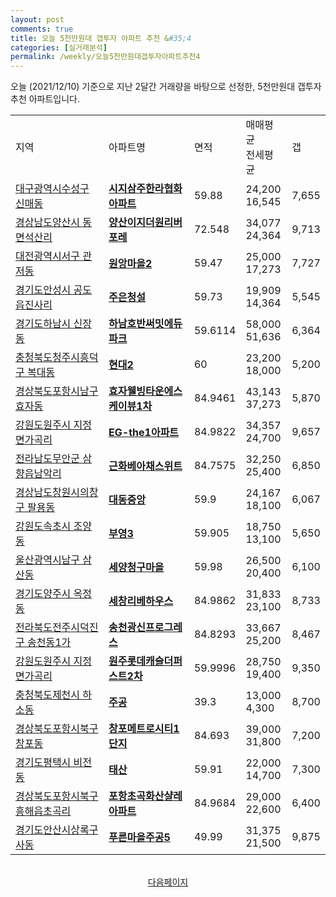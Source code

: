 ```yaml
---
layout: post
comments: true
title: 오늘 5천만원대 갭투자 아파트 추천 &#35;4
categories: [실거래분석]
permalink: /weekly/오늘5천만원대갭투자아파트추천4
---
```


오늘 (2021/12/10) 기준으로 지난 2달간 거래량을 바탕으로 선정한,
5천만원대 갭투자 추천 아파트입니다.

<table class="sortable">
  <tr>
    <td>지역</td>
    <td>아파트명</td>
    <td>면적</td>
    <td>매매평균<br>전세평균</td>
    <td>갭</td>
  </tr>

  <tr class="item">
    <td><a href="/apt/대구광역시수성구신매동">대구광역시수성구 신매동</a></td>
    <td style="font-weight: bold;"><a href="/apt/대구광역시수성구신매동시지삼주한라협화아파트">시지삼주한라협화아파트</a></td>
    <td>59.88</td>
    <td>24,200<br>16,545</td>
    <td>7,655</td>
  </tr>

  <tr class="item">
    <td><a href="/apt/경상남도양산시동면석산리">경상남도양산시 동면석산리</a></td>
    <td style="font-weight: bold;"><a href="/apt/경상남도양산시동면석산리양산이지더원리버포레">양산이지더원리버포레</a></td>
    <td>72.548</td>
    <td>34,077<br>24,364</td>
    <td>9,713</td>
  </tr>

  <tr class="item">
    <td><a href="/apt/대전광역시서구관저동">대전광역시서구 관저동</a></td>
    <td style="font-weight: bold;"><a href="/apt/대전광역시서구관저동원앙마을2">원앙마을2</a></td>
    <td>59.47</td>
    <td>25,000<br>17,273</td>
    <td>7,727</td>
  </tr>

  <tr class="item">
    <td><a href="/apt/경기도안성시공도읍진사리">경기도안성시 공도읍진사리</a></td>
    <td style="font-weight: bold;"><a href="/apt/경기도안성시공도읍진사리주은청설">주은청설</a></td>
    <td>59.73</td>
    <td>19,909<br>14,364</td>
    <td>5,545</td>
  </tr>

  <tr class="item">
    <td><a href="/apt/경기도하남시신장동">경기도하남시 신장동</a></td>
    <td style="font-weight: bold;"><a href="/apt/경기도하남시신장동하남호반써밋에듀파크">하남호반써밋에듀파크</a></td>
    <td>59.6114</td>
    <td>58,000<br>51,636</td>
    <td>6,364</td>
  </tr>

  <tr class="item">
    <td><a href="/apt/충청북도청주시흥덕구복대동">충청북도청주시흥덕구 복대동</a></td>
    <td style="font-weight: bold;"><a href="/apt/충청북도청주시흥덕구복대동현대2">현대2</a></td>
    <td>60</td>
    <td>23,200<br>18,000</td>
    <td>5,200</td>
  </tr>

  <tr class="item">
    <td><a href="/apt/경상북도포항시남구효자동">경상북도포항시남구 효자동</a></td>
    <td style="font-weight: bold;"><a href="/apt/경상북도포항시남구효자동효자웰빙타운에스케이뷰1차">효자웰빙타운에스케이뷰1차</a></td>
    <td>84.9461</td>
    <td>43,143<br>37,273</td>
    <td>5,870</td>
  </tr>

  <tr class="item">
    <td><a href="/apt/강원도원주시지정면가곡리">강원도원주시 지정면가곡리</a></td>
    <td style="font-weight: bold;"><a href="/apt/강원도원주시지정면가곡리EG-the1아파트">EG-the1아파트</a></td>
    <td>84.9822</td>
    <td>34,357<br>24,700</td>
    <td>9,657</td>
  </tr>

  <tr class="item">
    <td><a href="/apt/전라남도무안군삼향읍남악리">전라남도무안군 삼향읍남악리</a></td>
    <td style="font-weight: bold;"><a href="/apt/전라남도무안군삼향읍남악리근화베아채스위트">근화베아채스위트</a></td>
    <td>84.7575</td>
    <td>32,250<br>25,400</td>
    <td>6,850</td>
  </tr>

  <tr class="item">
    <td><a href="/apt/경상남도창원시의창구팔용동">경상남도창원시의창구 팔용동</a></td>
    <td style="font-weight: bold;"><a href="/apt/경상남도창원시의창구팔용동대동중앙">대동중앙</a></td>
    <td>59.9</td>
    <td>24,167<br>18,100</td>
    <td>6,067</td>
  </tr>

  <tr class="item">
    <td><a href="/apt/강원도속초시조양동">강원도속초시 조양동</a></td>
    <td style="font-weight: bold;"><a href="/apt/강원도속초시조양동부영3">부영3</a></td>
    <td>59.905</td>
    <td>18,750<br>13,100</td>
    <td>5,650</td>
  </tr>

  <tr class="item">
    <td><a href="/apt/울산광역시남구삼산동">울산광역시남구 삼산동</a></td>
    <td style="font-weight: bold;"><a href="/apt/울산광역시남구삼산동세양청구마을">세양청구마을</a></td>
    <td>59.98</td>
    <td>26,500<br>20,400</td>
    <td>6,100</td>
  </tr>

  <tr class="item">
    <td><a href="/apt/경기도양주시옥정동">경기도양주시 옥정동</a></td>
    <td style="font-weight: bold;"><a href="/apt/경기도양주시옥정동세창리베하우스">세창리베하우스</a></td>
    <td>84.9862</td>
    <td>31,833<br>23,100</td>
    <td>8,733</td>
  </tr>

  <tr class="item">
    <td><a href="/apt/전라북도전주시덕진구송천동1가">전라북도전주시덕진구 송천동1가</a></td>
    <td style="font-weight: bold;"><a href="/apt/전라북도전주시덕진구송천동1가송천광신프로그레스">송천광신프로그레스</a></td>
    <td>84.8293</td>
    <td>33,667<br>25,200</td>
    <td>8,467</td>
  </tr>

  <tr class="item">
    <td><a href="/apt/강원도원주시지정면가곡리">강원도원주시 지정면가곡리</a></td>
    <td style="font-weight: bold;"><a href="/apt/강원도원주시지정면가곡리원주롯데캐슬더퍼스트2차">원주롯데캐슬더퍼스트2차</a></td>
    <td>59.9996</td>
    <td>28,750<br>19,400</td>
    <td>9,350</td>
  </tr>

  <tr class="item">
    <td><a href="/apt/충청북도제천시하소동">충청북도제천시 하소동</a></td>
    <td style="font-weight: bold;"><a href="/apt/충청북도제천시하소동주공">주공</a></td>
    <td>39.3</td>
    <td>13,000<br>4,300</td>
    <td>8,700</td>
  </tr>

  <tr class="item">
    <td><a href="/apt/경상북도포항시북구창포동">경상북도포항시북구 창포동</a></td>
    <td style="font-weight: bold;"><a href="/apt/경상북도포항시북구창포동창포메트로시티1단지">창포메트로시티1단지</a></td>
    <td>84.693</td>
    <td>39,000<br>31,800</td>
    <td>7,200</td>
  </tr>

  <tr class="item">
    <td><a href="/apt/경기도평택시비전동">경기도평택시 비전동</a></td>
    <td style="font-weight: bold;"><a href="/apt/경기도평택시비전동태산">태산</a></td>
    <td>59.91</td>
    <td>22,000<br>14,700</td>
    <td>7,300</td>
  </tr>

  <tr class="item">
    <td><a href="/apt/경상북도포항시북구흥해읍초곡리">경상북도포항시북구 흥해읍초곡리</a></td>
    <td style="font-weight: bold;"><a href="/apt/경상북도포항시북구흥해읍초곡리포항초곡화산샬레아파트">포항초곡화산샬레아파트</a></td>
    <td>84.9684</td>
    <td>29,000<br>22,600</td>
    <td>6,400</td>
  </tr>

  <tr class="item">
    <td><a href="/apt/경기도안산시상록구사동">경기도안산시상록구 사동</a></td>
    <td style="font-weight: bold;"><a href="/apt/경기도안산시상록구사동푸른마을주공5">푸른마을주공5</a></td>
    <td>49.99</td>
    <td>31,375<br>21,500</td>
    <td>9,875</td>
  </tr>

  <tr>
      <script async src="https://pagead2.googlesyndication.com/pagead/js/adsbygoogle.js?client=ca-pub-3485438051770037"
          crossorigin="anonymous"></script>
      <ins class="adsbygoogle"
          style="display:block"
          data-ad-format="fluid"
          data-ad-layout-key="-fb+5w+4e-db+86"
          data-ad-client="ca-pub-3485438051770037"
          data-ad-slot="1827090281"></ins>
      <script>
          (adsbygoogle = window.adsbygoogle || []).push({});
      </script>
  </tr>

</table>
<br>
<center><a href="/weekly/오늘5천만원대갭투자아파트추천5">다음페이지</a></center>
<br><br>
